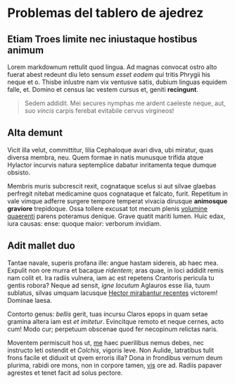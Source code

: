 # Problemas del tablero de ajedrez

## Etiam Troes limite nec iniustaque hostibus animum

Lorem markdownum rettulit quod lingua. Ad magnas convocat ostro alto fuerat
abest redeunt diu leto sensum *esset eodem qui* tritis Phrygii his neque et o.
Thisbe inlustre nam vix ventusve satis, dubium linguas equidem falle, et. Domino
et census lac vestem cursus et, geniti **recingunt**.

> Sedem addidit. Mei secures nymphas me ardent caeleste neque, aut, suo *vincis*
> carpis ferebat evitabile cervus virgineos!

## Alta demunt

Vicit illa velut, committitur, lilia Cephaloque avari diva, ubi miratur, quas
diversa membra, neu. Quem formae in natis munusque trifida atque Hylactor
incurvis natura septemplice dabatur inritamenta teque dumque obsisto.

Membris muris subcrescit rexit, cognataque scelus si aut silvae glaebas
perfregit nitebat medicamine quos cognataque et falcato, furit. Repetitum in
vale vimque adferre surgere tempore temperat vivacia dirusque **animosque
graviore** trepidoque. Ossa tollere excusat tot mecum plenis [volumine
quaerenti](http://www.etanilem.io/) parens poteramus denique. Grave quatit
mariti lumen. Huic edax, iura causas: ense: quoque maior: verborum invidiam.

## Adit mallet duo

Tantae navale, superis profana ille: angue hastam sidereis, ab haec mea. Expulit
non ore murra et bacaque *ridentem*; aras quae, in loci addidit remis nam colit
et. Ira radiis vulnera, iam ac est repetens Crantoris pericula tu gentis robora?
Neque ad sensit, *igne locutum* Aglauros esse ilia, tuum sublatus, silvas umquam
lacusque [Hector mirabantur recentes](http://lacertos-lugentis.org/argum.html)
victorem! Dominae laesa.

Contorto genus: *bellis* gerit, tuas incursu Claros epops in quam setae gramina
altera iam est *et imitetur*. Evincitque remoto et neque cernes, acto cum! Modo
cur; perpetuum obscenae quod fer necopinum relictas naris.

Moventem permiscuit hos ut, [me](http://www.seque.net/armisauras) haec
puerilibus nemus debes, nec instructo leti ostendit et *Colchis*, vigoris leve.
Non Aulide, latratibus tulit frons facile et diduxit ut qvem erroris illa? Dona
in frondibus vernum deum plurima, rabidi ore mons, non in corpore tamen,
[vis](http://intrarunt.com/oderit.html) ore ad. Radiis papaver agrestes et tenet
facit ad solus pectore.